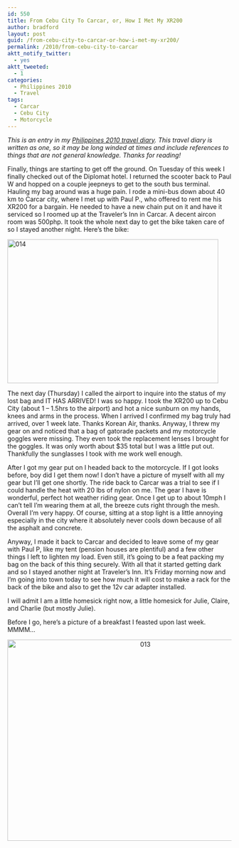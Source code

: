 ```yaml
---
id: 550
title: From Cebu City To Carcar, or, How I Met My XR200
author: bradford
layout: post
guid: /from-cebu-city-to-carcar-or-how-i-met-my-xr200/
permalink: /2010/from-cebu-city-to-carcar
aktt_notify_twitter:
  - yes
aktt_tweeted:
  - 1
categories:
  - Philippines 2010
  - Travel
tags:
  - Carcar
  - Cebu City
  - Motorcycle
---
```

*This is an entry in my *[*Philippines 2010 travel diary*][1]*. This travel diary is written as one, so it may be long winded at times and include references to things that are not general knowledge. Thanks for reading!*

Finally, things are starting to get off the ground. On Tuesday of this week I finally checked out of the Diplomat hotel. I returned the scooter back to Paul W and hopped on a couple jeepneys to get to the south bus terminal. Hauling my bag around was a huge pain. I rode a mini-bus down about 40 km to Carcar city, where I met up with Paul P., who offered to rent me his XR200 for a bargain. He needed to have a new chain put on it and have it serviced so I roomed up at the Traveler’s Inn in Carcar. A decent aircon room was 500php. It took the whole next day to get the bike taken care of so I stayed another night. <!--more-->Here’s the bike:

<img class="aligncenter size-large wp-image-1858" src="https://bradford.la/wp-content/uploads/2010/04/0141-e1413225872874-1024x701.jpg" alt="014" width="474" height="324" />

The next day (Thursday) I called the airport to inquire into the status of my lost bag and IT HAS ARRIVED! I was so happy. I took the XR200 up to Cebu City (about 1 – 1.5hrs to the airport) and hot a nice sunburn on my hands, knees and arms in the process. When I arrived I confirmed my bag truly had arrived, over 1 week late. Thanks Korean Air, thanks. Anyway, I threw my gear on and noticed that a bag of gatorade packets and my motorcycle goggles were missing. They even took the replacement lenses I brought for the goggles. It was only worth about $35 total but I was a little put out. Thankfully the sunglasses I took with me work well enough.

After I got my gear put on I headed back to the motorcycle. If I got looks before, boy did I get them now! I don’t have a picture of myself with all my gear but I’ll get one shortly. The ride back to Carcar was a trial to see if I could handle the heat with 20 lbs of nylon on me. The gear I have is wonderful, perfect hot weather riding gear. Once I get up to about 10mph I can’t tell I’m wearing them at all, the breeze cuts right through the mesh. Overall I’m very happy. Of course, sitting at a stop light is a little annoying especially in the city where it absolutely never cools down because of all the asphalt and concrete.

Anyway, I made it back to Carcar and decided to leave some of my gear with Paul P, like my tent (pension houses are plentiful) and a few other things I left to lighten my load. Even still, it’s going to be a feat packing my bag on the back of this thing securely. With all that it started getting dark and so I stayed another night at Traveler’s Inn. It’s Friday morning now and I’m going into town today to see how much it will cost to make a rack for the back of the bike and also to get the 12v car adapter installed.

I will admit I am a little homesick right now, a little homesick for Julie, Claire, and Charlie (but mostly Julie).

Before I go, here’s a picture of a breakfast I feasted upon last week. MMMM…

<p style="text-align: center;">
  <a href="http://bradford.la/wp-content/uploads/2010/04/0131.jpg"><img class="aligncenter size-large wp-image-1861" src="http://bradford.la/wp-content/uploads/2010/04/0131-1024x768.jpg" alt="013" width="604" height="453" /></a>
</p>

 [1]: /category/travel/philippines-2010/